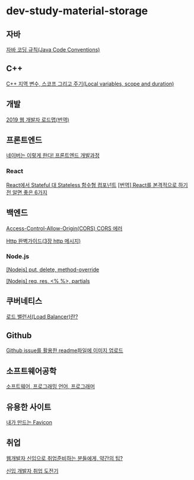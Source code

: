 # dev-study-material-storage

## 자바
[자바 코딩 규칙(Java Code Conventions)](https://myeonguni.tistory.com/1596)

## C++
[C++ 지역 변수, 스코프 그리고 주기(Local variables, scope and duration)](https://boycoding.tistory.com/166)

## 개발
[2019 웹 개발자 로드맵(번역)](https://github.com/devJang/developer-roadmap)

## 프론트엔드
[네이버는 이렇게 한다! 프론트엔드 개발과정](https://www.slideshare.net/UyeongJu/talkit)

### React
[React에서 Stateful 대 Stateless 함수형 컴포넌트](https://code.tutsplus.com/ko/tutorials/stateful-vs-stateless-functional-components-in-react--cms-29541)
[[번역] React를 본격적으로 하기 전 알면 좋은 6가지](https://jaeyeophan.github.io/2018/01/02/React-tips-for-beginners/)


## 백엔드

[Access-Control-Allow-Origin(CORS) CORS 에러](https://www.zerocho.com/category/NodeJS/post/5a6c347382ee09001b91fb6a)

[Http 완벽가이드(3장 http 메시지)](https://www.slideshare.net/choong83/http-3-http)

### Node.js

[[Nodejs] put, delete, method-override](http://blog.naver.com/PostView.nhn?blogId=jdub7138&logNo=221049375308&categoryNo=136&parentCategoryNo=0&viewDate=&currentPage=1&postListTopCurrentPage=1&from=postView)

[[Nodejs] req, res, <% %>, partials](http://blog.naver.com/PostView.nhn?blogId=jdub7138&logNo=221043901232&categoryNo=136&parentCategoryNo=0&viewDate=&currentPage=1&postListTopCurrentPage=1&from=postView&userTopListOpen=true&userTopListCount=5&userTopListManageOpen=false&userTopListCurrentPage=1) 

## 쿠버네티스

[로드 밸런서(Load Balancer)란?](https://nesoy.github.io/articles/2018-06/Load-Balancer)

## Github

[Github issue를 활용한 readme파일에 이미지 업로드](https://ahribori.com/article/5a03bcfd6c9eef13d882e29a)

## 소프트웨어공학

[소프트웨어, 프로그래밍 언어, 프로그래머](https://steemit.com/kr/@beerntv/7ndxrb)

## 유용한 사이트

[내가 만드는 Favicon](https://favicon.io/)

## 취업

[웹개발자 신입으로 취업준비하는 분들에게, 약간의 팁?](https://okky.kr/article/314704)

[신입 개발자 취업 도전기](https://www.slideshare.net/ssuser565d51/ss-61448739)


